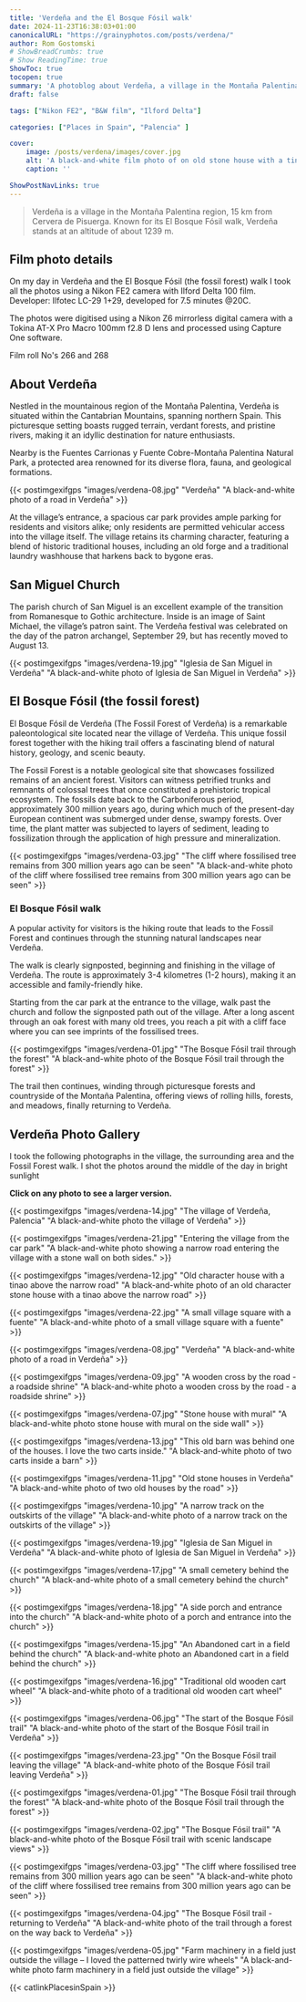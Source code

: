 ```yaml
---
title: 'Verdeña and the El Bosque Fósil walk'
date: 2024-11-23T16:38:03+01:00
canonicalURL: "https://grainyphotos.com/posts/verdena/"
author: Rom Gostomski
# ShowBreadCrumbs: true
# Show ReadingTime: true
ShowToc: true
tocopen: true
summary: 'A photoblog about Verdeña, a village in the Montaña Palentina region, 15 km from Cervera de Pisuerga. Known for the nearby El Bosque Fósil walk, Verdeña stands at an altitude of about 1239 m.'
draft: false

tags: ["Nikon FE2", "B&W film", "Ilford Delta"]

categories: ["Places in Spain", "Palencia" ]

cover:
    image: /posts/verdena/images/cover.jpg
    alt: 'A black-and-white film photo of on old stone house with a tinao in the village of Verdeña, Palencia, Spain'
    caption: ''

ShowPostNavLinks: true
---
```

> Verdeña is a village in the Montaña Palentina region, 15 km from Cervera de Pisuerga. Known for its El Bosque Fósil walk, Verdeña stands at an altitude of about 1239 m.

## Film photo details

On my day in Verdeña and the El Bosque Fósil (the fossil forest) walk I took all the photos using a Nikon FE2 camera with Ilford Delta 100 film. Developer: Ilfotec LC-29 1+29, developed for 7.5 minutes @20C.

The photos were digitised using a Nikon Z6 mirrorless digital camera with a Tokina AT-X Pro Macro 100mm f2.8 D lens and processed using Capture One software.

Film roll No's 266 and 268

## About Verdeña

Nestled in the mountainous region of the Montaña Palentina, Verdeña is situated within the Cantabrian Mountains, spanning northern Spain. This picturesque setting boasts rugged terrain, verdant forests, and pristine rivers, making it an idyllic destination for nature enthusiasts.

Nearby is the Fuentes Carrionas y Fuente Cobre-Montaña Palentina Natural Park, a protected area renowned for its diverse flora, fauna, and geological formations.

{{< postimgexifgps "images/verdena-08.jpg" 
"Verdeña" 
"A black-and-white photo of a road in Verdeña" >}}

At the village’s entrance, a spacious car park provides ample parking for residents and visitors alike; only residents are permitted vehicular access into the village itself. The village retains its charming character, featuring a blend of historic traditional houses, including an old forge and a traditional laundry washhouse that harkens back to bygone eras.

## San Miguel Church

The parish church of San Miguel is an excellent example of the transition from Romanesque to Gothic architecture. Inside is an image of Saint Michael, the village’s patron saint. The Verdeña festival was celebrated on the day of the patron archangel, September 29, but has recently moved to August 13.

{{< postimgexifgps "images/verdena-19.jpg" 
"Iglesia de San Miguel in Verdeña" 
"A black-and-white photo of Iglesia de San Miguel in Verdeña" >}}

## El Bosque Fósil (the fossil forest)

El Bosque Fósil de Verdeña (The Fossil Forest of Verdeña) is a remarkable paleontological site located near the village of Verdeña. This unique fossil forest together with the hiking trail offers a fascinating blend of natural history, geology, and scenic beauty.

The Fossil Forest is a notable geological site that showcases fossilized remains of an ancient forest. Visitors can witness petrified trunks and remnants of colossal trees that once constituted a prehistoric tropical ecosystem. The fossils date back to the Carboniferous period, approximately 300 million years ago, during which much of the present-day European continent was submerged under dense, swampy forests. Over time, the plant matter was subjected to layers of sediment, leading to fossilization through the application of high pressure and mineralization.

{{< postimgexifgps "images/verdena-03.jpg" 
"The cliff where fossilised tree remains from 300 million years ago can be seen" 
"A black-and-white photo of the cliff where fossilised tree remains from 300 million years ago can be seen" >}}

### El Bosque Fósil walk

A popular activity for visitors is the hiking route that leads to the Fossil Forest and continues through the stunning natural landscapes near Verdeña.

The walk is clearly signposted, beginning and finishing in the village of Verdeña. The route is approximately 3-4 kilometres (1-2 hours), making it an accessible and family-friendly hike. 

Starting from the car park at the entrance to the village, walk past the church and follow the signposted path out of the village. After a long ascent through an oak forest with many old trees, you reach a pit with a cliff face where you can see imprints of the fossilised trees.

{{< postimgexifgps "images/verdena-01.jpg" 
"The Bosque Fósil trail through the forest" 
"A black-and-white photo of the Bosque Fósil trail through the forest" >}}

The trail then continues, winding through picturesque forests and countryside of the Montaña Palentina, offering views of rolling hills, forests, and meadows, finally returning to Verdeña.

## Verdeña Photo Gallery

I took the following photographs in the village, the surrounding area and the Fossil Forest walk. I shot the photos around the middle of the day in bright sunlight

**Click on any photo to see a larger version.**

{{< postimgexifgps "images/verdena-14.jpg" 
"The village of Verdeña, Palencia" 
"A black-and-white photo the village of Verdeña" >}}

{{< postimgexifgps "images/verdena-21.jpg" 
"Entering the village from the car park" 
"A black-and-white photo showing a narrow road entering the village with a stone wall on both sides." >}}

{{< postimgexifgps "images/verdena-12.jpg" 
"Old character house with a tinao above the narrow road" 
"A black-and-white photo of an old character stone house with a tinao above the narrow road" >}}

{{< postimgexifgps "images/verdena-22.jpg" 
"A small village square with a fuente" 
"A black-and-white photo of a small village square with a fuente" >}}

{{< postimgexifgps "images/verdena-08.jpg" 
"Verdeña" 
"A black-and-white photo of a road in Verdeña" >}}

{{< postimgexifgps "images/verdena-09.jpg" 
"A wooden cross by the road - a roadside shrine" 
"A black-and-white photo a wooden cross by the road - a roadside shrine" >}}

{{< postimgexifgps "images/verdena-07.jpg" 
"Stone house with mural" 
"A black-and-white photo stone house with mural on the side wall" >}}

{{< postimgexifgps "images/verdena-13.jpg" 
"This old barn was behind one of the houses. I love the two carts inside." 
"A black-and-white photo of two carts inside a barn" >}}

{{< postimgexifgps "images/verdena-11.jpg" 
"Old stone houses in Verdeña" 
"A black-and-white photo of two old houses by the road" >}}

{{< postimgexifgps "images/verdena-10.jpg" 
"A narrow track on the outskirts of the village" 
"A black-and-white photo of a narrow track on the outskirts of the village" >}}

{{< postimgexifgps "images/verdena-19.jpg" 
"Iglesia de San Miguel in Verdeña" 
"A black-and-white photo of Iglesia de San Miguel in Verdeña" >}}

{{< postimgexifgps "images/verdena-17.jpg" 
"A small cemetery behind the church" 
"A black-and-white photo of a small cemetery behind the church" >}}

{{< postimgexifgps "images/verdena-18.jpg" 
"A side porch and entrance into the church" 
"A black-and-white photo of a porch and entrance into the church" >}}

{{< postimgexifgps "images/verdena-15.jpg" 
"An Abandoned cart in a field behind the church" 
"A black-and-white photo an Abandoned cart in a field behind the church" >}}

{{< postimgexifgps "images/verdena-16.jpg" 
"Traditional old wooden cart wheel" 
"A black-and-white photo of a traditional old wooden cart wheel" >}}

{{< postimgexifgps "images/verdena-06.jpg" 
"The start of the Bosque Fósil trail" 
"A black-and-white photo of the start of the Bosque Fósil trail in Verdeña" >}}

{{< postimgexifgps "images/verdena-23.jpg" 
"On the Bosque Fósil trail leaving the village" 
"A black-and-white photo of the Bosque Fósil trail leaving Verdeña" >}}

{{< postimgexifgps "images/verdena-01.jpg" 
"The Bosque Fósil trail through the forest" 
"A black-and-white photo of the Bosque Fósil trail through the forest" >}}

{{< postimgexifgps "images/verdena-02.jpg" 
"The Bosque Fósil trail" 
"A black-and-white photo of the Bosque Fósil trail with scenic landscape views" >}}

{{< postimgexifgps "images/verdena-03.jpg" 
"The cliff where fossilised tree remains from 300 million years ago can be seen" 
"A black-and-white photo of the cliff where fossilised tree remains from 300 million years ago can be seen" >}}

{{< postimgexifgps "images/verdena-04.jpg" 
"The Bosque Fósil trail - returning to Verdeña" 
"A black-and-white photo of the trail through a forest on the way back to Verdeña" >}}

{{< postimgexifgps "images/verdena-05.jpg" 
"Farm machinery in a field just outside the village – I loved the patterned twirly wire wheels" 
"A black-and-white photo farm machinery in a field just outside the village" >}}

{{< catlinkPlacesinSpain >}}